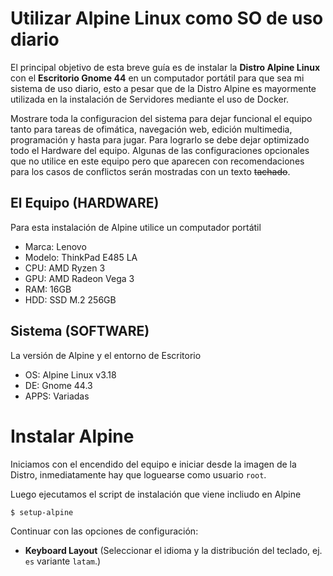 # Utilizar Alpine Linux como SO de uso diario
El principal objetivo de esta breve guía es de instalar la **Distro Alpine Linux** con el **Escritorio Gnome 44** en un computador portátil para que sea mi sistema de uso diario, esto a pesar que de la Distro Alpine es mayormente utilizada en la instalación de Servidores mediante el uso de Docker.

Mostrare toda la configuracion del sistema para dejar funcional el equipo tanto para tareas de ofimática, navegación web, edición multimedia, programación y hasta para jugar. Para lograrlo se debe dejar optimizado todo el Hardware del equipo. Algunas de las configuraciones opcionales que no utilice en este equipo pero que aparecen con recomendaciones para los casos de conflictos serán mostradas con un texto ~~tachado~~.

## El Equipo (HARDWARE)
Para esta instalación de Alpine utilice un computador portátil
+ Marca: Lenovo 
+ Modelo: ThinkPad E485 LA
+ CPU: AMD Ryzen 3
+ GPU: AMD Radeon Vega 3
+ RAM: 16GB
+ HDD: SSD M.2 256GB

## Sistema (SOFTWARE)
La versión de Alpine y el entorno de Escritorio
+ OS: Alpine Linux v3.18
+ DE: Gnome 44.3
+ APPS: Variadas

# Instalar Alpine
Iniciamos con el encendido del equipo e iniciar desde la imagen de la Distro, inmediatamente hay que loguearse como usuario `root`.

Luego ejecutamos el script de instalación que viene incliudo en Alpine
```
$ setup-alpine
```

Continuar con las opciones de configuración:
+ **Keyboard Layout** (Seleccionar el idioma y la distribución del teclado, ej. `es` variante `latam`.)

